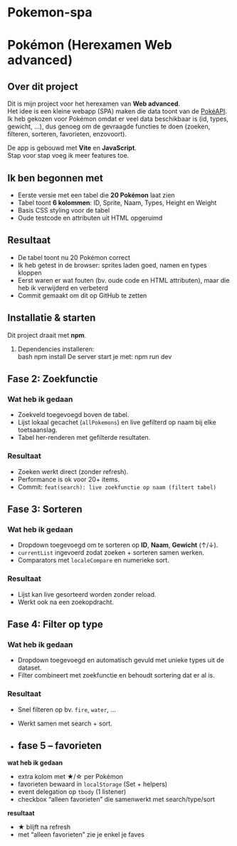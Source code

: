# Pokemon-spa

# Pokémon  (Herexamen Web advanced)

## Over dit project
Dit is mijn project voor het herexamen van **Web advanced**.  
Het idee is een kleine webapp (SPA) maken die data toont van de [PokéAPI](https://pokeapi.co/).  
Ik heb gekozen voor Pokémon omdat er veel data beschikbaar is (id, types, gewicht, ...), dus genoeg om de gevraagde functies te doen (zoeken, filteren, sorteren, favorieten, enzovoort).

De app is gebouwd met **Vite** en **JavaScript**.  
Stap voor stap voeg ik meer features toe.  

## Ik ben begonnen met
- Eerste versie met een tabel die **20 Pokémon** laat zien  
- Tabel toont **6 kolommen**: ID, Sprite, Naam, Types, Height en Weight  
- Basis CSS styling voor de tabel  
- Oude testcode en attributen uit HTML opgeruimd

 ## Resultaat
- De tabel toont nu 20 Pokémon correct
- Ik heb getest in de browser: sprites laden goed, namen en types kloppen
- Eerst waren er wat fouten (bv. oude code en HTML attributen), maar die heb ik verwijderd en verbeterd
- Commit gemaakt om dit op GitHub te zetten

## Installatie & starten
Dit project draait met **npm**.  
1. Dependencies installeren:  
   bash
   npm install
De server start je met:
npm run dev

## Fase 2: Zoekfunctie

### Wat heb ik gedaan
- Zoekveld toegevoegd boven de tabel.
- Lijst lokaal gecachet (`allPokemons`) en live gefilterd op naam bij elke toetsaanslag.
- Tabel her-renderen met gefilterde resultaten.

### Resultaat
- Zoeken werkt direct (zonder refresh).
- Performance is ok voor 20+ items.
- Commit: `feat(search): live zoekfunctie op naam (filtert tabel)`


## Fase 3: Sorteren

### Wat heb ik gedaan
- Dropdown toegevoegd om te sorteren op **ID**, **Naam**, **Gewicht** (↑/↓).
- `currentList` ingevoerd zodat zoeken + sorteren samen werken.
- Comparators met `localeCompare` en numerieke sort.

### Resultaat
- Lijst kan live gesorteerd worden zonder reload.
- Werkt ook na een zoekopdracht.

## Fase 4: Filter op type
### Wat heb ik gedaan
- Dropdown toegevoegd en automatisch gevuld met unieke types uit de dataset.
- Filter combineert met zoekfunctie en behoudt sortering dat er al is.
### Resultaat
- Snel filteren op bv. `fire`, `water`, …
- Werkt samen met search + sort.

- ## fase 5 – favorieten
**wat heb ik gedaan**
- extra kolom met ★/☆ per Pokémon
- favorieten bewaard in `localStorage` (Set + helpers)
- event delegation op `tbody` (1 listener)
- checkbox “alleen favorieten” die samenwerkt met search/type/sort

**resultaat**
- ★ blijft na refresh
- met “alleen favorieten” zie je enkel je faves



